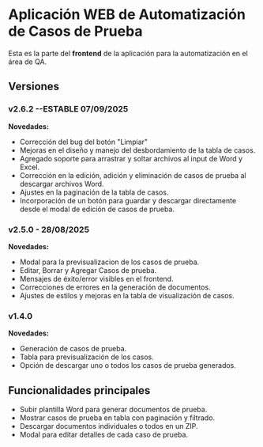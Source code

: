 # Aplicación WEB de Automatización de Casos de Prueba

Esta es la parte del **frontend** de la aplicación para la automatización en el área de QA.  

## Versiones
### v2.6.2 --ESTABLE 07/09/2025 
**Novedades:**
- Corrección del bug del botón "Limpiar"
- Mejoras en el diseño y manejo del desbordamiento de la tabla de casos.
- Agregado soporte para arrastrar y soltar archivos al input de Word y Excel.
- Corrección en la edición, adición y eliminación de casos de prueba al descargar archivos Word.
- Ajustes en la paginación de la tabla de casos.
- Incorporación de un botón para guardar y descargar directamente desde el modal de edición de casos de prueba.

### v2.5.0 - 28/08/2025
**Novedades:**
- Modal para la previsualizacion de los casos de prueba.
- Editar, Borrar y Agregar Casos de prueba.
- Mensajes de éxito/error visibles en el frontend.
- Correcciones de errores en la generación de documentos.
- Ajustes de estilos y mejoras en la tabla de visualización de casos.

### v1.4.0
**Novedades:**
- Generación de casos de prueba.
- Tabla para previsualización de los casos.
- Opción de descargar uno o todos los casos de prueba generados.

## Funcionalidades principales
- Subir plantilla Word para generar documentos de prueba.
- Mostrar casos de prueba en tabla con paginación y filtrado.
- Descargar documentos individuales o todos en un ZIP.
- Modal para editar detalles de cada caso de prueba.
